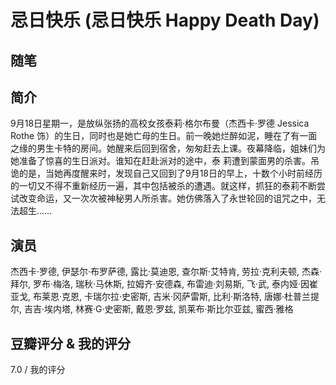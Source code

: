 # 忌日快乐 (忌日快乐 Happy Death Day)

## 随笔

## 简介

9月18日星期一，是放纵张扬的高校女孩泰莉·格尔布曼（杰西卡·罗德 Jessica Rothe 饰）的生日，同时也是她亡母的生日。前一晚她烂醉如泥，睡在了有一面之缘的男生卡特的房间。她醒来后回到宿舍，匆匆赶去上课。夜幕降临，姐妹们为她准备了惊喜的生日派对。谁知在赶赴派对的途中，泰 莉遭到蒙面男的杀害。吊诡的是，当她再度醒来时，发现自己又回到了9月18日的早上，十数个小时前经历的一切又不得不重新经历一遍，其中包括被杀的遭遇。就这样，抓狂的泰莉不断尝试改变命运，又一次次被神秘男人所杀害。她仿佛落入了永世轮回的诅咒之中，无法超生……

## 演员

杰西卡·罗德, 伊瑟尔·布罗萨德, 露比·莫迪恩, 查尔斯·艾特肯, 劳拉·克利夫顿, 杰森·拜尔, 罗布·梅洛, 瑞秋·马休斯, 拉姆齐·安德森, 布雷迪·刘易斯, 飞·武, 泰内娅·因崔亚戈, 布莱恩·克恩, 卡瑞尔拉·史密斯, 吉米·冈萨雷斯, 比利·斯洛特, 唐娜·杜普兰提尔, 吉吉·埃内塔, 林赛·G·史密斯, 戴恩·罗兹, 凯莱布·斯比尔亚兹, 蜜西·雅格

## 豆瓣评分 & 我的评分

7.0 / 我的评分
